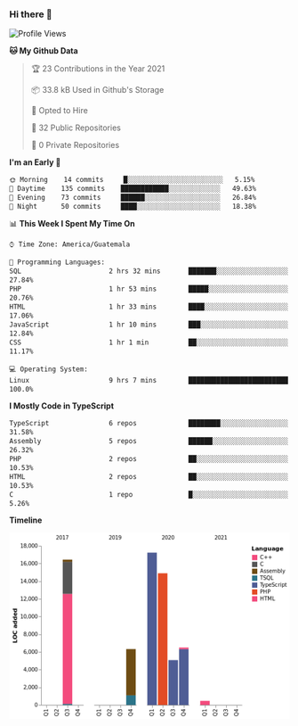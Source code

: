 ### Hi there 👋

<!--
**floresvfer/floresvfer** is a ✨ _special_ ✨ repository because its `README.md` (this file) appears on your GitHub profile.

Here are some ideas to get you started:

- 🔭 I’m currently working on ...
- 🌱 I’m currently learning ...
- 👯 I’m looking to collaborate on ...
- 🤔 I’m looking for help with ...
- 💬 Ask me about ...
- 📫 How to reach me: ...
- 😄 Pronouns: ...
- ⚡ Fun fact: ...
-->

<!--START_SECTION:waka-->
![Profile Views](http://img.shields.io/badge/Profile%20Views-0-blue)

**🐱 My Github Data** 

> 🏆 23 Contributions in the Year 2021
 > 
> 📦 33.8 kB Used in Github's Storage 
 > 
> 💼 Opted to Hire
 > 
> 📜 32 Public Repositories 
 > 
> 🔑 0 Private Repositories  
 > 
**I'm an Early 🐤** 

```text
🌞 Morning    14 commits     █░░░░░░░░░░░░░░░░░░░░░░░░   5.15% 
🌆 Daytime    135 commits    ████████████░░░░░░░░░░░░░   49.63% 
🌃 Evening    73 commits     ██████░░░░░░░░░░░░░░░░░░░   26.84% 
🌙 Night      50 commits     ████░░░░░░░░░░░░░░░░░░░░░   18.38%

```


📊 **This Week I Spent My Time On** 

```text
⌚︎ Time Zone: America/Guatemala

💬 Programming Languages: 
SQL                      2 hrs 32 mins       ███████░░░░░░░░░░░░░░░░░░   27.84% 
PHP                      1 hr 53 mins        █████░░░░░░░░░░░░░░░░░░░░   20.76% 
HTML                     1 hr 33 mins        ████░░░░░░░░░░░░░░░░░░░░░   17.06% 
JavaScript               1 hr 10 mins        ███░░░░░░░░░░░░░░░░░░░░░░   12.84% 
CSS                      1 hr 1 min          ██░░░░░░░░░░░░░░░░░░░░░░░   11.17%

💻 Operating System: 
Linux                    9 hrs 7 mins        █████████████████████████   100.0%

```

**I Mostly Code in TypeScript** 

```text
TypeScript               6 repos             ████████░░░░░░░░░░░░░░░░░   31.58% 
Assembly                 5 repos             ██████░░░░░░░░░░░░░░░░░░░   26.32% 
PHP                      2 repos             ██░░░░░░░░░░░░░░░░░░░░░░░   10.53% 
HTML                     2 repos             ██░░░░░░░░░░░░░░░░░░░░░░░   10.53% 
C                        1 repo              █░░░░░░░░░░░░░░░░░░░░░░░░   5.26%

```


**Timeline**

![Chart not found](https://raw.githubusercontent.com/floresvfer/floresvfer/main/charts/bar_graph.png) 


<!--END_SECTION:waka-->
